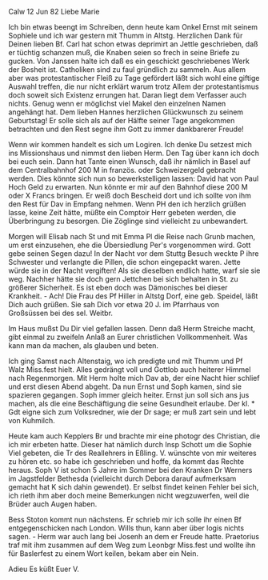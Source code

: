  Calw 12 Jun 82
Liebe Marie

Ich bin etwas beengt im Schreiben, denn heute kam Onkel Ernst mit seinem Sophiele und ich war gestern mit Thumm in Altstg. Herzlichen Dank für Deinen lieben Bf. Carl hat schon etwas deprimirt an Jettle geschrieben, daß er tüchtig schanzen muß, die Knaben seien so frech in seine Briefe zu gucken. 
Von Janssen halte ich daß es ein geschickt geschriebenes Werk der Bosheit ist. Catholiken sind zu faul gründlich zu sammeln. Aus allem aber was protestantischer Fleiß zu Tage gefördert läßt sich wohl eine giftige Auswahl treffen, die nur nicht erklärt warum trotz Allem der protestantismus doch soweit sich Existenz errungen hat. Daran liegt dem Verfasser auch nichts. Genug wenn er möglichst viel Makel den einzelnen Namen angehängt hat. 
Dem lieben Hannes herzlichen Glückwunsch zu seinem Geburtstag! Er solle sich als auf der Hälfte seiner Tage angekommen betrachten und den Rest segne ihm Gott zu immer dankbarerer Freude!

Wenn wir kommen handelt es sich um Logiren. Ich denke Du setzest mich ins Missionshaus und nimmst den lieben Herm. Den Tag über kann ich doch bei euch sein. Dann hat Tante einen Wunsch, daß ihr nämlich in Basel auf dem Centralbahnhof 200 M in französ. oder Schweizergeld gebracht werden. Dies könnte sich nun so bewerkstelligen lassen: David hat von Paul Hoch Geld zu erwarten. Nun könnte er mir auf den Bahnhof diese 200 M oder X Francs bringen. Er weiß doch Bescheid dort und ich sollte von ihm den Rest für Dav in Empfang nehmen. Wenn PH den ich herzlich grüßen lasse, keine Zeit hätte, müßte ein Comptoir Herr gebeten werden, die Überbringung zu besorgen. Die Zöglinge sind vielleicht zu unbewandert.

Morgen will Elisab nach St und mit Emma Pl die Reise nach Grunb machen, um erst einzusehen, ehe die Übersiedlung Per's vorgenommen wird. Gott gebe seinen Segen dazu! In der Nacht vor dem Stuttg Besuch weckte P ihre Schwester und verlangte die Pillen, die schon eingepackt waren. Jette würde sie in der Nacht vergiften! Als sie dieselben endlich hatte, warf sie sie weg. Nachher hätte sie doch gern Jettchen bei sich behalten in St. zu größerer Sicherheit. Es ist eben doch was Dämonisches bei dieser Krankheit. - Ach! Die Frau des Pf Hiller in Altstg Dorf, eine geb. Speidel, läßt Dich auch grüßen. Sie sah Dich vor etwa 20 J. im Pfarrhaus von Großsüssen bei des sel. Weitbr.

Im Haus mußst Du Dir viel gefallen lassen. Denn daß Herm Streiche macht, gibt einmal zu zweifeln Anlaß an Eurer christlichen Vollkommenheit. Was kann man da machen, als glauben und beten.

Ich ging Samst nach Altenstaig, wo ich predigte und mit Thumm und Pf Walz Miss.fest hielt. Alles gedrängt voll und Gottlob auch heiterer Himmel nach Regenmorgen. Mit Herm holte mich Dav ab, der eine Nacht hier schlief und erst diesen Abend abgeht. Da nun Ernst und Soph kamen, sind sie spazieren gegangen. Soph immer gleich heiter. Ernst jun soll sich ans jus machen, als die eine Beschäftigung die seine Gesundheit erlaube. Der kl. <Otto>* Gdt eigne sich zum Volksredner, wie der Dr sage; er muß zart sein und lebt von Kuhmilch.

Heute kam auch Kepplers Br und brachte mir eine photogr des Christian, die ich mir erbeten hatte. Dieser hat nämlich durch Insp Schott um die Sophie Viel gebeten, die Tr des Reallehrers in Eßling. V. wünschte von mir weiteres zu hören etc. so habe ich geschrieben und hoffe, da kommt das Rechte heraus. Soph V ist schon 5 Jahre im Sommer bei den Kranken Dr Werners im Jagstfelder Bethesda (vielleicht durch Debora darauf aufmerksam gemacht hat K sich dahin gewendet). Er selbst findet keinen Fehler bei sich, ich rieth ihm aber doch meine Bemerkungen nicht wegzuwerfen, weil die Brüder auch Augen haben.

Bess Stoton kommt nun nächstens. Er schrieb mir ich solle ihr einen Bf entgegenschicken nach London. Wills thun, kann aber über logis nichts sagen. - Herm war auch lang bei Josenh an dem er Freude hatte. Praetorius traf mit ihm zusammen auf dem Weg zum Leonbgr Miss.fest und wollte ihn für Baslerfest zu einem Wort keilen, bekam aber ein Nein.

Adieu Es küßt
 Euer V.
